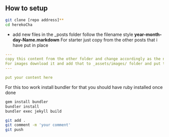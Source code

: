 ## How to setup
```bash
git clone [repo address]**
cd herekoCha
```
* add new files in the _posts folder follow the filename style **year-month-day-Name.markdown**
For starter just copy from the other posts that i have put in place
```yaml
---
copy this content from the other folder and change accordingly as the name descriptions tags and 
For images download it and add that to _assets/images/ folder and put the location like done in other file
---

put your content here

```
For this too work install bundler for that you should have ruby installed
once done 
```bash
gem install bundler
bundler install
bundler exec jekyll build
```
``` bash
git add .
git comment -m 'your comment'
git push
```

